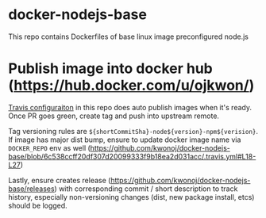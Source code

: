 # docker-nodejs-base

This repo contains Dockerfiles of base linux image preconfigured node.js

# Publish image into docker hub (https://hub.docker.com/u/ojkwon/)

[Travis configuraiton](https://github.com/kwonoj/docker-nodejs-base/blob/6c538ccff20df307d20099333f9b18ea2d031acc/.travis.yml#L36-L39) in this repo does auto publish images when it's ready. Once PR goes green, create tag and push into upstream remote.

Tag versioning rules are `${shortCommitSha}-node${version}-npm${verision}`. If image has major dist bump, ensure to update docker image name via `DOCKER_REPO` env as well (https://github.com/kwonoj/docker-nodejs-base/blob/6c538ccff20df307d20099333f9b18ea2d031acc/.travis.yml#L18-L27)

Lastly, ensure creates release (https://github.com/kwonoj/docker-nodejs-base/releases) with corresponding commit / short description to track history, especially non-versioning changes (dist, new package install, etcs) should be logged.